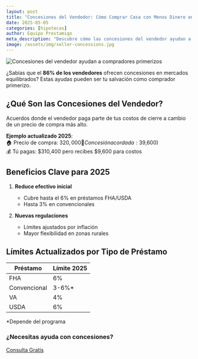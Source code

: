 ```yaml
---
layout: post
title: "Concesiones del Vendedor: Cómo Comprar Casa con Menos Dinero en Efectivo"
date: 2025-05-05
categories: [hipotecas]
author: Equipo Prestamigo
meta_description: "Descubre cómo las concesiones del vendedor ayudan a compradores primerizos a reducir costos de cierre. Guía completa 2025 con ejemplos reales."
image: /assets/img/seller-concessions.jpg
---
```


![Concesiones del vendedor ayudan a compradores primerizos](/assets/img/blog/seller-concessions.jpg)

¿Sabías que el **86% de los vendedores** ofrecen concesiones en mercados equilibrados? Estas ayudas pueden ser tu salvación como comprador primerizo.

## ¿Qué Son las Concesiones del Vendedor?
Acuerdos donde el vendedor paga parte de tus costos de cierre a cambio de un precio de compra más alto.

**Ejemplo actualizado 2025**:  
🏠 Precio de compra: $320,000  
📝 Concesión acordada: 3% ($9,600)  
💰 Tú pagas: $310,400 pero recibes $9,600 para costos  

## Beneficios Clave para 2025
1. **Reduce efectivo inicial**  
   - Cubre hasta el 6% en préstamos FHA/USDA
   - Hasta 3% en convencionales

2. **Nuevas regulaciones**  
   - Límites ajustados por inflación
   - Mayor flexibilidad en zonas rurales

## Límites Actualizados por Tipo de Préstamo
| Préstamo       | Límite 2025 |
|----------------|-------------|
| FHA            | 6%          |
| Convencional   | 3-6%*       |
| VA             | 4%          |
| USDA           | 6%          |

*Depende del programa

<div class="post-cta">
  <h3>¿Necesitas ayuda con concesiones?</h3>
  <a href="https://api.leadconnectorhq.com/widget/booking/qBoIcTx0Mr1zIeWeWD9D" class="cta-button">Consulta Gratis</a>
</div>
